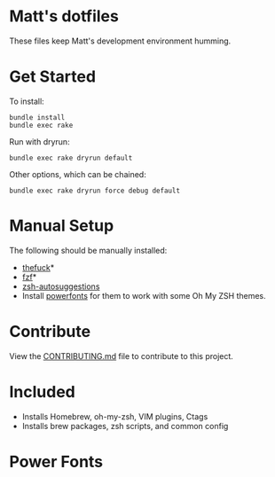 # Matt's dotfiles

These files keep Matt's development environment humming.

# Get Started

To install:

```
bundle install
bundle exec rake
```

Run with dryrun:

```
bundle exec rake dryrun default
```

Other options, which can be chained:

```
bundle exec rake dryrun force debug default
```

# Manual Setup

The following should be manually installed:

- [thefuck](https://github.com/nvbn/thefuck)*
- [fzf](https://github.com/junegunn/fzf)*
- [zsh-autosuggestions](https://github.com/zsh-users/zsh-autosuggestions/)
- Install [powerfonts](https://github.com/powerline/fonts) for them to work with
some Oh My ZSH themes.

# Contribute

View the [CONTRIBUTING.md](./CONTRIBUTING.md) file to contribute to this
project.

# Included

* Installs Homebrew, oh-my-zsh, VIM plugins, Ctags
* Installs brew packages, zsh scripts, and common config

# Power Fonts

